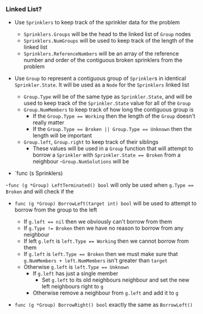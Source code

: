 ### Linked List?

- Use `Sprinklers` to keep track of the sprinkler data for the problem

  - `Sprinklers.Groups` will be the head to the linked list of `Group` nodes
  - `Sprinklers.NumGroups` will be used to keep track of the length of the linked list
  - `Sprinklers.ReferenceNumbers` will be an array of the reference number and order of the contiguous broken sprinklers from the problem

- Use `Group` to represent a contiguous group of `Sprinkler`s in identical `Sprinkler.State`. It will be used as a `Node` for the `Sprinklers` linked list

  - `Group.Type` will be of the same type as `Sprinkler.State`, and will be used to keep track of the `Sprinkler.State` value for all of the `Group`
  - `Group.NumMembers` to keep track of how long the contiguous group is
    - If the `Group.Type == Working` then the length of the `Group` doesn't really matter
    - If the `Group.Type == Broken || Group.Type == Unknown` then the length will be important
  - `Group.left`, `Group.right` to keep track of their siblings
    - These values will be used in a `Group` function that will attempt to borrow a `Sprinkler` with `Sprinkler.State == Broken` from a neighbour -`Group.NumSolutions` will be

- `func (s Sprinklers)

-`func (g *Group) LeftTerminated() bool` will only be used when `g.Type == Broken` and will check if the

- `func (g *Group) BorrowLeft(target int) bool` will be used to attempt to borrow from the group to the left

  - If `g.left == nil` then we obviously can't borrow from them
  - If `g.Type != Broken` then we have no reason to borrow from any neighbour
  - If left `g.left` is `left.Type == Working` then we cannot borrow from them
  - If `g.left` is `left.Type == Broken` then we must make sure that `g.NumMembers + left.NumMembers` isn't greater than `target`
  - Otherwise `g.left` is `left.Type == Unknown`
    - If `g.left` has just a single member
      - Set `g.left` to its old neighbours neighbour and set the new left neighbours right to `g`
    - Otherwise remove a neighbour from `g.left` and add it to `g`

- `func (g *Group) BorrowRight() bool` exactly the same as `BorrowLeft()`

